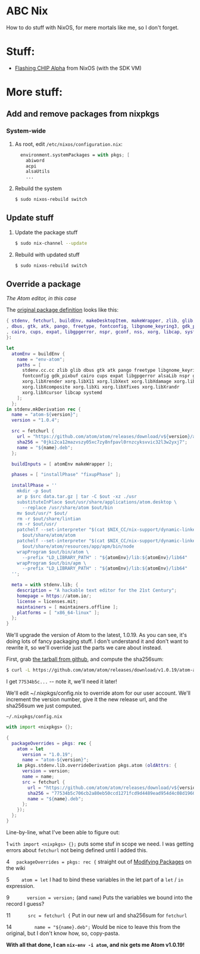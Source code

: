 # ABC Nix

How to do stuff with NixOS, for mere mortals like me, so I don't forget.

# Stuff:

- [Flashing CHIP Alpha](./chip.md) from NixOS (with the SDK VM)


# More stuff:

## Add and remove packages from nixpkgs

### System-wide

1. As root, edit `/etc/nixos/configuration.nix`:

    ```nix
      environment.systemPackages = with pkgs; [
        abiword
        acpi
        alsaUtils
        ...
    ```

2. Rebuild the system

    ```bash
    $ sudo nixos-rebuild switch
    ```


## Update stuff

1. Update the package stuff

    ```bash
    $ sudo nix-channel --update
    ```

2. Rebuild with updated stuff

    ```bash
    $ sudo nixos-rebuild switch
    ```

## Override a package

_The Atom editor, in this case_

The [original package definition](https://github.com/NixOS/nixpkgs/blob/release-15.09/pkgs/applications/editors/atom/default.nix) looks like this:

```nix
{ stdenv, fetchurl, buildEnv, makeDesktopItem, makeWrapper, zlib, glib, alsaLib
, dbus, gtk, atk, pango, freetype, fontconfig, libgnome_keyring3, gdk_pixbuf
, cairo, cups, expat, libgpgerror, nspr, gconf, nss, xorg, libcap, systemd
}:

let
  atomEnv = buildEnv {
    name = "env-atom";
    paths = [
      stdenv.cc.cc zlib glib dbus gtk atk pango freetype libgnome_keyring3
      fontconfig gdk_pixbuf cairo cups expat libgpgerror alsaLib nspr gconf nss
      xorg.libXrender xorg.libX11 xorg.libXext xorg.libXdamage xorg.libXtst
      xorg.libXcomposite xorg.libXi xorg.libXfixes xorg.libXrandr
      xorg.libXcursor libcap systemd
    ];
  };
in stdenv.mkDerivation rec {
  name = "atom-${version}";
  version = "1.0.4";

  src = fetchurl {
    url = "https://github.com/atom/atom/releases/download/v${version}/atom-amd64.deb";
    sha256 = "0jki2ca12mazvszy05xc7zy8nfpavl0rnzcyksvvic32l3w2yxj7";
    name = "${name}.deb";
  };

  buildInputs = [ atomEnv makeWrapper ];

  phases = [ "installPhase" "fixupPhase" ];

  installPhase = ''
    mkdir -p $out
    ar p $src data.tar.gz | tar -C $out -xz ./usr
    substituteInPlace $out/usr/share/applications/atom.desktop \
      --replace /usr/share/atom $out/bin
    mv $out/usr/* $out/
    rm -r $out/share/lintian
    rm -r $out/usr/
    patchelf --set-interpreter "$(cat $NIX_CC/nix-support/dynamic-linker)" \
      $out/share/atom/atom
    patchelf --set-interpreter "$(cat $NIX_CC/nix-support/dynamic-linker)" \
      $out/share/atom/resources/app/apm/bin/node
    wrapProgram $out/bin/atom \
      --prefix "LD_LIBRARY_PATH" : "${atomEnv}/lib:${atomEnv}/lib64"
    wrapProgram $out/bin/apm \
      --prefix "LD_LIBRARY_PATH" : "${atomEnv}/lib:${atomEnv}/lib64"
  '';

  meta = with stdenv.lib; {
    description = "A hackable text editor for the 21st Century";
    homepage = https://atom.io/;
    license = licenses.mit;
    maintainers = [ maintainers.offline ];
    platforms = [ "x86_64-linux" ];
  };
}

```

We'll upgrade the version of Atom to the latest, 1.0.19. As you can see, it's doing lots of fancy packaging stuff. I don't understand it and don't want to rewrite it, so we'll override just the parts we care about instead.

First, grab [the tarball from github](https://github.com/atom/atom/releases), and compute the sha256sum:

```bash
$ curl -L https://github.com/atom/atom/releases/download/v1.0.19/atom-amd64.deb | sha256sum
```

I get `77534b5c...` -- note it, we'll need it later!

We'll edit ~/.nixpkgs/config.nix to override atom for our user account. We'll increment the version number, give it the new release url, and the sha256sum we just computed.

`~/.nixpkgs/config.nix`
```nix
with import <nixpkgs> {};

{
  packageOverrides = pkgs: rec {
    atom = let
      version = "1.0.19";
      name = "atom-${version}";
    in pkgs.stdenv.lib.overrideDerivation pkgs.atom (oldAttrs: {
      version = version;
      name = name;
      src = fetchurl {
        url = "https://github.com/atom/atom/releases/download/v${version}/atom-amd64.deb";
        sha256 = "77534b5c706cb2a80eb50ccd1271fcd9d4489ead954d4c08d1960371b8dcfcce";
        name = "${name}.deb";
      };
    });
  };
}
```

Line-by-line, what I've been able to figure out:

1 `with import <nixpkgs> {};` puts some stuf in scope we need. I was getting errors about `fetchurl` not being defined until I added this.

4 `  packageOverrides = pkgs: rec {` straight out of [Modifying Packages](https://nixos.org/wiki/Nix_Modifying_Packages#Creating_a_config.nix_File) on the wiki

5 `    atom = let` I had to bind these variables in the let part of a `let` / `in` expression.

9 `      version = version;` (and `name`) Puts the variables we bound into the record I guess?

11 `      src = fetchurl {` Put in our new url and sha256sum for `fetchurl`

14 `        name = "${name}.deb";` Would be nice to leave this from the original, but I don't know how, so, copy-pasta.

**With all that done, I can `nix-env -i atom`, and nix gets me Atom v1.0.19!**
